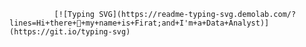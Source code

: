 
              [![Typing SVG](https://readme-typing-svg.demolab.com/?lines=Hi+there+👋+my+name+is+Firat;and+I'm+a+Data+Analyst)](https://git.io/typing-svg)
<!--
**firatcell/firatcell** is a ✨ _special_ ✨ repository because its `README.md` (this file) appears on your GitHub profile.

Here are some ideas to get you started:

- 🔭 I’m currently working on ...
- 🌱 I’m currently learning ...
- 👯 I’m looking to collaborate on ...
- 🤔 I’m looking for help with ...
- 💬 Ask me about ...
- 📫 How to reach me: ...
- 😄 Pronouns: ...
- ⚡ Fun fact: ...
-->
